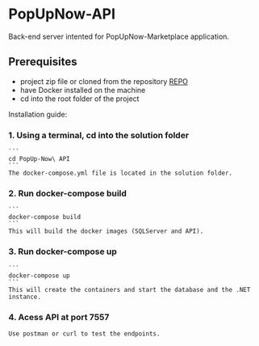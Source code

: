 # PopUpNow-API

Back-end server intented for PopUpNow-Marketplace application.

## Prerequisites
  - project zip file or cloned from the repository [REPO](https://github.com/cosmingeorge8/PopUpNow-API)
  - have Docker installed on the machine
  - cd into the root folder of the project

Installation guide: 


### 1. Using a terminal, cd into the solution folder

    ```
    cd PopUp-Now\ API
    ```
    The docker-compose.yml file is located in the solution folder.

### 2. Run docker-compose build

    ```
    docker-compose build
    ```
    This will build the docker images (SQLServer and API).

### 3. Run docker-compose up 

    ```
    docker-compose up
    ```
    This will create the containers and start the database and the .NET instance.
    
### 4. Acess API at port 7557
    Use postman or curl to test the endpoints.
